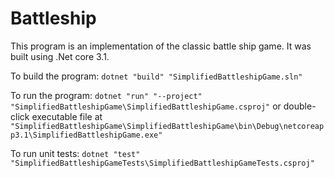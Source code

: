 # Battleship

This program is an implementation of the classic battle ship game. It was built using .Net core 3.1.

To build the program: `dotnet "build" "SimplifiedBattleshipGame.sln"`

To run the program: `dotnet "run" "--project" "SimplifiedBattleshipGame\SimplifiedBattleshipGame.csproj"` or double-click executable file at `"SimplifiedBattleshipGame\SimplifiedBattleshipGame\bin\Debug\netcoreapp3.1\SimplifiedBattleshipGame.exe"`

To run unit tests: `dotnet "test" "SimplifiedBattleshipGameTests\SimplifiedBattleshipGameTests.csproj"`